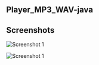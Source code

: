## Player_MP3_WAV-java

## Screenshots

![Screenshot 1](http://telematico-tools.azurewebsites.net/cloud/java/ReproductorMP3/1.png)

![Screenshot 1](http://telematico-tools.azurewebsites.net/cloud/java/ReproductorMP3/2.png)
